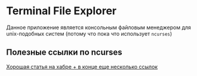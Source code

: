 # Terminal File Explorer

Данное приложение является консольным файловым менеджером для unix-подобных систем (потому что пока что использует `ncurses`)



## Полезные ссылки по ncurses

[Хорошая статья на хабре + в конце еще несколько ссылок](https://habr.com/ru/articles/778040/)
